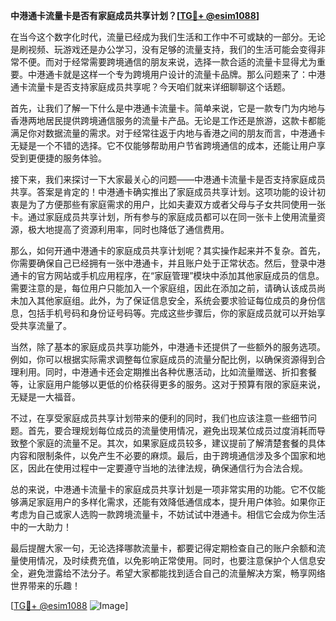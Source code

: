 **中港通卡流量卡是否有家庭成员共享计划？[[TG💪+ @esim1088](https://t.me/s/esim1088)]**

在当今这个数字化时代，流量已经成为我们生活和工作中不可或缺的一部分。无论是刷视频、玩游戏还是办公学习，没有足够的流量支持，我们的生活可能会变得非常不便。而对于经常需要跨境通信的朋友来说，选择一款合适的流量卡显得尤为重要。中港通卡就是这样一个专为跨境用户设计的流量卡品牌。那么问题来了：中港通卡流量卡是否支持家庭成员共享呢？今天咱们就来详细聊聊这个话题。

首先，让我们了解一下什么是中港通卡流量卡。简单来说，它是一款专门为内地与香港两地居民提供跨境通信服务的流量卡产品。无论是工作还是旅游，这款卡都能满足你对数据流量的需求。对于经常往返于内地与香港之间的朋友而言，中港通卡无疑是一个不错的选择。它不仅能够帮助用户节省跨境通信的成本，还能让用户享受到更便捷的服务体验。

接下来，我们来探讨一下大家最关心的问题——中港通卡流量卡是否支持家庭成员共享。答案是肯定的！中港通卡确实推出了家庭成员共享计划。这项功能的设计初衷是为了方便那些有家庭需求的用户，比如夫妻双方或者父母与子女共同使用一张卡。通过家庭成员共享计划，所有参与的家庭成员都可以在同一张卡上使用流量资源，极大地提高了资源利用率，同时也降低了通信费用。

那么，如何开通中港通卡的家庭成员共享计划呢？其实操作起来并不复杂。首先，你需要确保自己已经拥有一张中港通卡，并且账户处于正常状态。然后，登录中港通卡的官方网站或手机应用程序，在“家庭管理”模块中添加其他家庭成员的信息。需要注意的是，每位用户只能加入一个家庭组，因此在添加之前，请确认该成员尚未加入其他家庭组。此外，为了保证信息安全，系统会要求验证每位成员的身份信息，包括手机号码和身份证号码等。完成这些步骤后，你的家庭成员就可以开始享受共享流量了。

当然，除了基本的家庭成员共享功能外，中港通卡还提供了一些额外的服务选项。例如，你可以根据实际需求调整每位家庭成员的流量分配比例，以确保资源得到合理利用。同时，中港通卡还会定期推出各种优惠活动，比如流量赠送、折扣套餐等，让家庭用户能够以更低的价格获得更多的服务。这对于预算有限的家庭来说，无疑是一大福音。

不过，在享受家庭成员共享计划带来的便利的同时，我们也应该注意一些细节问题。首先，要合理规划每位成员的流量使用情况，避免出现某位成员过度消耗而导致整个家庭的流量不足。其次，如果家庭成员较多，建议提前了解清楚套餐的具体内容和限制条件，以免产生不必要的麻烦。最后，由于跨境通信涉及多个国家和地区，因此在使用过程中一定要遵守当地的法律法规，确保通信行为合法合规。

总的来说，中港通卡流量卡的家庭成员共享计划是一项非常实用的功能。它不仅能够满足家庭用户的多样化需求，还能有效降低通信成本，提升用户体验。如果你正考虑为自己或家人选购一款跨境流量卡，不妨试试中港通卡。相信它会成为你生活中的一大助力！

最后提醒大家一句，无论选择哪款流量卡，都要记得定期检查自己的账户余额和流量使用情况，及时续费充值，以免影响正常使用。同时，也要注意保护个人信息安全，避免泄露给不法分子。希望大家都能找到适合自己的流量解决方案，畅享网络世界带来的乐趣！

[[TG💪+ @esim1088](https://t.me/s/esim1088) ![Image](https://i.postimg.cc/4NQfJmqS/Snipaste-2025-05-13-00-14-12.png)]